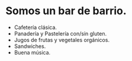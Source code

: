 # Somos un bar de barrio.
- Cafetería clásica.
- Panadería y Pastelería con/sin gluten.
- Jugos de frutas y vegetales orgánicos.
- Sandwiches.
- Buena música.

<!--
**Lourdes-Cafe/Lourdes-Cafe** is a ✨ _special_ ✨ repository because its `README.md` (this file) appears on your GitHub profile.

Here are some ideas to get you started:

- 🔭 I’m currently working on ...
- 🌱 I’m currently learning ...
- 👯 I’m looking to collaborate on ...
- 🤔 I’m looking for help with ...
- 💬 Ask me about ...
- 📫 How to reach me: ...
- 😄 Pronouns: ...
- ⚡ Fun fact: ...
-->
